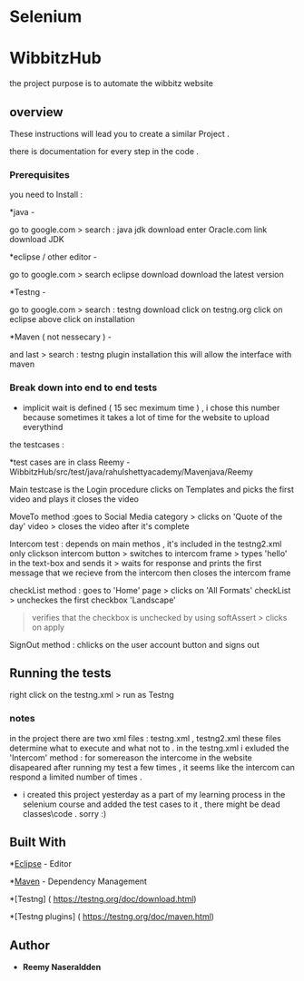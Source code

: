 # Selenium
# WibbitzHub

the project purpose is to automate the wibbitz website 

## overview

These instructions will lead you to create a similar Project . 

there is documentation for every step in the code .


### Prerequisites

you need to Install :

*java - 

go to google.com > search : java jdk download 
enter Oracle.com link 
download JDK

*eclipse / other editor - 

go to google.com > search eclipse download 
download the latest version 

*Testng -

go to google.com > search : testng download 
click on testng.org 
click on eclipse above 
click on installation

*Maven ( not nessecary )  -

and last > search : testng plugin installation 
this will allow the interface with maven 


### Break down into end to end tests

* implicit wait is defined ( 15 sec meximum time ) , i chose this number because sometimes it takes a lot of time for the website to upload everythind 

the testcases : 

*test cases are in class Reemy - WibbitzHub/src/test/java/rahulshettyacademy/Mavenjava/Reemy

Main testcase is the Login procedure 
clicks on Templates and picks the first video and plays it 
closes the video 

MoveTo method :goes to Social Media category > clicks on 'Quote of the day' video > 
closes the video after it's complete 

Intercom test : depends on main methos , it's included in the testng2.xml only 
clickson intercom button > switches to intercom frame > types 'hello' in the text-box and sends it > 
waits for response and prints the first message that we recieve from the intercom then closes the intercom frame 

checkList method : goes to 'Home' page > clicks on 'All Formats' checkList > uncheckes the first checkbox 'Landscape' 
> verifies that the checkbox is unchecked by using softAssert > clicks on apply 

SignOut method : chlicks on   the user account button and signs out 

## Running the tests

right click on the testng.xml > run as Testng 

### notes

in the project there are two xml files : testng.xml , testng2.xml 
these files determine what to execute and what not to . 
in the testng.xml i exluded the 'Intercom' method :
for somereason the intercome in the website disapeared after running my test a few times , 
it seems like the intercom can respond a limited number of times . 

* i created this project yesterday as a part of my learning process in the selenium course and added the test cases to it ,
there might be dead classes\code . sorry :) 
 
 
## Built With

*[Eclipse](https://www.oracle.com/) - Editor

*[Maven](https://maven.apache.org/) - Dependency Management

*[Testng] ( https://testng.org/doc/download.html)

*[Testng plugins] ( https://testng.org/doc/maven.html)


## Author

* **Reemy Naseraldden** 


